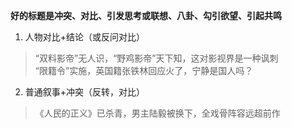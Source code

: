 **好的标题是冲突、对比、引发思考或联想、八卦、勾引欲望、引起共鸣**

1. 人物对比+结论（或反问对比）
  >“双料影帝”无人识，“野鸡影帝”天下知，这对影视界是一种讽刺  
  >“限籍令”实施，英国籍张铁林回应火了，宁静是国人吗？ 
  
2. 普通叙事+冲突（反转，对比）
  >《人民的正义》已杀青，男主陆毅被换下，全戏骨阵容远超前作  
  >
